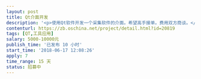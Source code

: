 ```yaml
---                
layout: post       
title: Qt介面开发           
description: '<p>使用Qt软件开发一个采集软件的介面。希望高手接单。费用双方商谈。</p>'     
contenturl: https://zb.oschina.net/project/detail.html?id=20819      
tags: [QT,工具应用]            
salary: 5000-10000元          
publish_time: '已发布 10 小时'         
start_time: '2018-06-17 12:08:26'           
apply: 7                   
time_range: 15 天              
status: 招募中                  
---                 
```

